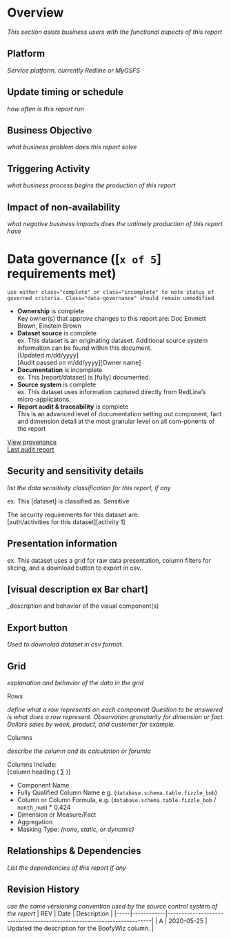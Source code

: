 <link href="./style.css" rel="stylesheet"></link>

# Overview

_This section asists business users with the functional aspects of this report_

## Platform

_Service platform, currently Redline or MyGSFS_

## Update timing or schedule

_how often is this report run_

## Business Objective

_what business problem does this report solve_

## Triggering Activity

_what business process begins the production of this report_

## Impact of non-availability

_what negative business impacts does the untimely production of this report have_

# Data governance ([`x of 5`] requirements met)

`use either class="complete" or class="incomplete" to note status of governed criteria. Class="data-governance" should remain unmodified`

<ul id="data-governance-list" class="data-governance">
   <li class="complete">
      <b>Ownership</b> <span>is complete</span>
      </br>Key owner(s) that approve changes to this report are: Doc Emmett Brown, Einstein Brown
   </li>

   <li class="complete">
      <b>Dataset source</b> <span>is complete</span>
      <br>ex. This dataset is an originating dataset.  Additional source system information can be found within this document.</br>[Updated m/dd/yyyy]</br>[Audit passed on m/dd/yyyy][Owner name]
   </li>

   <li class="incomplete">
      <b>Documentation</b> <span>is incomplete</span>
      <br>ex. This [report/dataset] is [fully] documented.
   </li>

   <li class="complete">
      <b>Source system</b> <span>is complete</span>
      <br>ex. This dataset uses information captured directly from RedLine’s micro-applicatons.
   </li>

   <li class="complete">
      <b>Report audit & traceability</b> <span>is complete</span>
      <br>This is an advanced level of documentation setting out component, fact and dimension detail at the most granular level on all com-ponents of the report
   </li>
</ul>
 
<a href="" title="" target="">View provenance</a>  
<a href="" title="" target="">Last audit report</a>
 
## Security and sensitivity details

_list the data sensitivity classification for this report, if any_

ex. This [dataset] is classified as: Sensitive  

The security requirements for this dataset are:  
[auth/activities for this dataset][activity 1]

## Presentation information

ex. This dataset uses a grid for raw data presentation,  column filters for slicing, and a download button to export in csv.

## [visual description ex Bar chart]
_description and behavior of the visual component(s)

## Export button
_Used to downolad dataset in csv format._

## Grid
_explanation and behavior of the data in the grid_

<div class="indent-1">Rows  

_define what a row represents on each component_
_Question to be answered is what does a row represent. Observation granularity for dimension or fact. Dollars sales by week, product, and customer for example._
</div>

<div class="indent-1">Columns

_describe the column and its calculation or forumla_

Columns Include:  
[column heading ( ∑ )]
- Component Name
- Fully Qualified Column Name e.g. (`database.schema.table.fizzle_bob`)
- Column or Column Formula, e.g. (`database.schema.table.fizzle_bob` / `month_num`) \* 0.424
- Dimension or Measure/Fact
- Aggregation
- Masking Type: _(none, static, or dynamic)_
</div>

## Relationships & Dependencies

_List the dependencies of this report if any_

## Revision History

_use the same versioning convention used by the source control system of the report_
| REV | Date | Description |
|-----|------------|------------------------------------------------------------------------|
| A | 2020-05-25 | Updated the description for the BoofyWiz column. |
